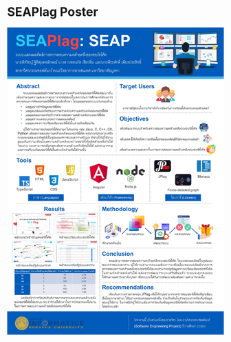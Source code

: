 # SEAPlag Poster 
![alt text](https://github.com/TiTle162/SEAPlag-Documentary/blob/main/SEAPlag-NSC2023%20Poster.jpg?raw=true)
